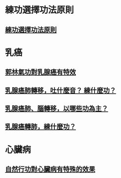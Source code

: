 # 練功選擇功法原則

## [練功選擇功法原則](/原則1.md)  

# 乳癌

##  [郭林氣功對乳腺癌有特效](/乳1.md)  

##  [乳腺癌肺轉移，吐什麼音？ 練什麼功？](/乳2.md)

##  [乳腺癌肺、腦轉移，以哪些功為主？](/乳3.md)

##  [乳腺癌轉肺，練什麼功？](/乳4.md)

# 心臟病

## [自然行功對心臟病有特殊的效果](/心1.md)
